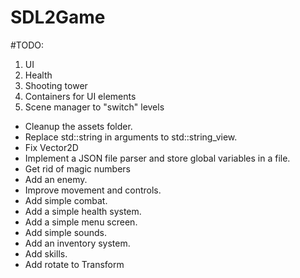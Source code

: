 # SDL2Game

#TODO:

1. UI
2. Health
3. Shooting tower
4. Containers for UI elements
5. Scene manager to "switch" levels

- Cleanup the assets folder.
- Replace std::string in arguments to std::string_view.
- Fix Vector2D
- Implement a JSON file parser and store global variables in a file.
- Get rid of magic numbers
- Add an enemy.
- Improve movement and controls.
- Add simple combat.
- Add a simple health system.
- Add a simple menu screen.
- Add simple sounds.
- Add an inventory system.
- Add skills.
- Add rotate to Transform